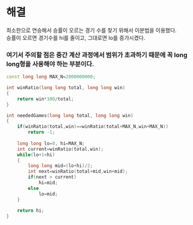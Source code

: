 # 해결 
최소한으로 연승해서 승률이 오르는 경기 수를 찾기 위해서 이분법을 이용했다.  
승률이 오르면 경기수를 hi를 줄이고, 그대로면 lo를 증가시켰다.  
### 여기서 주의할 점은 중간 계산 과정에서 범위가 초과하기 때문에 꼭 long long형을 사용해야 하는 부분이다. 
```c++
const long long MAX_N=2000000000;

int winRatio(long long total, long long win)
{
    return win*100/total;
}

int neededGames(long long total, long long win)
{
    if(winRatio(total,win)==winRatio(total+MAX_N,win+MAX_N))
        return -1;
    
    long long lo=0, hi=MAX_N;
    int current=winRatio(total,win);
    while(lo+1<hi)
    {
        long long mid=(lo+hi)/2;
        int next=winRatio(total+mid,win+mid);
        if(next > current)
            hi=mid;
        else
            lo=mid;
    }
    
    return hi;
}
```
